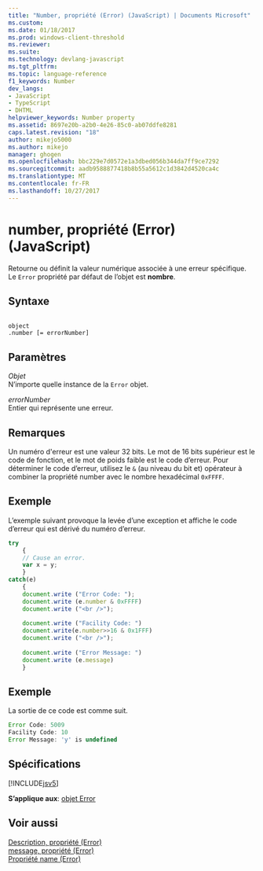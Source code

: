 ```yaml
---
title: "Number, propriété (Error) (JavaScript) | Documents Microsoft"
ms.custom: 
ms.date: 01/18/2017
ms.prod: windows-client-threshold
ms.reviewer: 
ms.suite: 
ms.technology: devlang-javascript
ms.tgt_pltfrm: 
ms.topic: language-reference
f1_keywords: Number
dev_langs:
- JavaScript
- TypeScript
- DHTML
helpviewer_keywords: Number property
ms.assetid: 8697e20b-a2b0-4e26-85c0-ab07ddfe8281
caps.latest.revision: "18"
author: mikejo5000
ms.author: mikejo
manager: ghogen
ms.openlocfilehash: bbc229e7d0572e1a3dbed056b344da7ff9ce7292
ms.sourcegitcommit: aadb9588877418b8b55a5612c1d3842d4520ca4c
ms.translationtype: MT
ms.contentlocale: fr-FR
ms.lasthandoff: 10/27/2017
---
```

# <a name="number-property-error-javascript"></a>number, propriété (Error) (JavaScript)
Retourne ou définit la valeur numérique associée à une erreur spécifique. Le `Error` propriété par défaut de l’objet est **nombre**.  
  
## <a name="syntax"></a>Syntaxe  
  
```  
  
object  
.number [= errorNumber]  
```  
  
## <a name="parameters"></a>Paramètres  
 *Objet*  
 N’importe quelle instance de la `Error` objet.  
  
 *errorNumber*  
 Entier qui représente une erreur.  
  
## <a name="remarks"></a>Remarques  
 Un numéro d'erreur est une valeur 32 bits. Le mot de 16 bits supérieur est le code de fonction, et le mot de poids faible est le code d’erreur. Pour déterminer le code d’erreur, utilisez le `&` (au niveau du bit et) opérateur à combiner la propriété number avec le nombre hexadécimal `0xFFFF`.  
  
## <a name="example"></a>Exemple  
 L’exemple suivant provoque la levée d’une exception et affiche le code d’erreur qui est dérivé du numéro d’erreur.  
  
```JavaScript  
try  
    {  
    // Cause an error.  
    var x = y;  
    }  
catch(e)  
    {  
    document.write ("Error Code: ");  
    document.write (e.number & 0xFFFF)  
    document.write ("<br />");  
  
    document.write ("Facility Code: ")  
    document.write(e.number>>16 & 0x1FFF)  
    document.write ("<br />");  
  
    document.write ("Error Message: ")  
    document.write (e.message)  
    }  
```  
  
## <a name="example"></a>Exemple  
 La sortie de ce code est comme suit.  
  
```JavaScript  
Error Code: 5009  
Facility Code: 10  
Error Message: 'y' is undefined  
```  
  
## <a name="requirements"></a>Spécifications  
 [!INCLUDE[jsv5](../../javascript/reference/includes/jsv5-md.md)]  
  
 **S’applique aux**: [objet Error](../../javascript/reference/error-object-javascript.md)  
  
## <a name="see-also"></a>Voir aussi  
 [Description, propriété (Error)](../../javascript/reference/description-property-error-javascript.md)   
 [message, propriété (Error)](../../javascript/reference/message-property-error-javascript.md)   
 [Propriété name (Error)](../../javascript/reference/name-property-error-javascript.md)